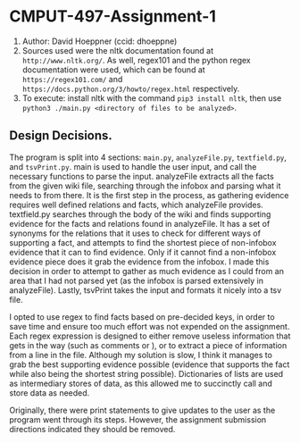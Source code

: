 # CMPUT-497-Assignment-1
1. Author: David Hoeppner (ccid: dhoeppne)
1. Sources used were the nltk documentation found at `http://www.nltk.org/`. As well, regex101 and the python regex documentation were used, which can be found at `https://regex101.com/` and `https://docs.python.org/3/howto/regex.html` respectively.
1. To execute: install nltk with the command `pip3 install nltk`, then use `python3 ./main.py <directory of files to be analyzed>`.

## Design Decisions.
The program is split into 4 sections: `main.py`, `analyzeFile.py`, `textfield.py`, and `tsvPrint.py`. main is used to handle the user input, and call the necessary functions to parse the input. analyzeFile extracts all the facts from the given wiki file, searching through the infobox and parsing what it needs to from there. It is the first step in the process, as gathering evidence requires well defined relations and facts, which analyzeFile provides. textfield.py searches through the body of the wiki and finds supporting evidence for the facts and relations found in analyzeFile. It has a set of synonyms for the relations that it uses to check for different ways of supporting a fact, and attempts to find the shortest piece of non-infobox evidence that it can to find evidence. Only if it cannot find a non-infobox evidence piece does it grab the evidence from the infobox. I made this decision in order to attempt to gather as much evidence as I could from an area that I had not parsed yet (as the infobox is parsed extensively in analyzeFile). Lastly, tsvPrint takes the input and formats it nicely into a tsv file.

I opted to use regex to find facts based on pre-decided keys, in order to save time and ensure too much effort was not expended on the assignment. Each regex expression is designed to either remove useless information that gets in the way (such as comments or <refs>), or to extract a piece of information from a line in the file. Although my solution is slow, I think it manages to grab the best supporting evidence possible (evidence that supports the fact while also being the shortest string possible). Dictionaries of lists are used as intermediary stores of data, as this allowed me to succinctly call and store data as needed.

Originally, there were print statements to give updates to the user as the program went through its steps. However, the assignment submission directions indicated they should be removed.
